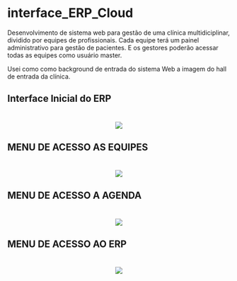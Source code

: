 # interface_ERP_Cloud
Desenvolvimento de sistema web para gestão de uma clínica multidiciplinar, dividido por equipes de profissionais. Cada equipe terá um painel administrativo para gestão de pacientes. E os gestores poderão acessar todas as equipes como usuário master.  

Usei como como background de entrada do sistema Web a imagem do hall de entrada da clínica.

## Interface Inicial do ERP



<h1 align="center">
    <img  src="https://user-images.githubusercontent.com/45882588/111857595-58ab4200-8911-11eb-8829-6ba3a4e2f59a.png" />
</h1>



## MENU DE ACESSO AS EQUIPES

<h1 align="center">
    <img  src="https://user-images.githubusercontent.com/45882588/111857909-8f825780-8913-11eb-96c3-43ec1fdeac3d.png" />
</h1>



## MENU DE ACESSO A AGENDA

<h1 align="center">
    <img  src="https://user-images.githubusercontent.com/45882588/111857840-1125b580-8913-11eb-85f7-b9c5f69e1f1e.png" />
</h1>

## MENU DE ACESSO AO ERP

<h1 align="center">
    <img  src="https://user-images.githubusercontent.com/45882588/111857882-5c3fc880-8913-11eb-83f4-fb7732c61e23.png" />
</h1>

